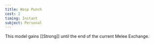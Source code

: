 ```yaml
---
title: Wasp Punch
cost: 2
timing: Instant
subject: Personal
---
```

This model gains [[Strong]] until the end of the current Melee Exchange.